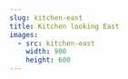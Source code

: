 ```yaml
---
slug: kitchen-east
title: Kitchen looking East
images:
  - src: kitchen-east
    width: 900
    height: 600
---
```

